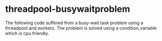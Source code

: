 # threadpool-busywaitproblem
The following code suffered from a busy-wait task problem using a threadpool and workers.
The problem is solved using a condition_variable which is cpu friendly.
